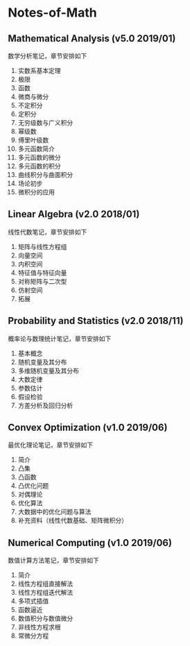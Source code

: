 # Notes-of-Math

## Mathematical Analysis (v5.0 2019/01)
数学分析笔记，章节安排如下
1. 实数系基本定理
2. 极限
3. 函数
4. 微商与微分
5. 不定积分
6. 定积分
7. 无穷级数与广义积分
8. 幂级数
9. 傅里叶级数
10. 多元函数简介
11. 多元函数的微分
12. 多元函数的积分
13. 曲线积分与曲面积分
14. 场论初步
15. 微积分的应用

## Linear Algebra (v2.0 2018/01)
线性代数笔记，章节安排如下
1. 矩阵与线性方程组
2. 向量空间
3. 内积空间
4. 特征值与特征向量
5. 对称矩阵与二次型
6. 仿射空间
7. 拓展

## Probability and Statistics (v2.0 2018/11)
概率论与数理统计笔记，章节安排如下
1. 基本概念
2. 随机变量及其分布
3. 多维随机变量及其分布
4. 大数定律
5. 参数估计
6. 假设检验
7. 方差分析及回归分析

## Convex Optimization (v1.0 2019/06)
最优化理论笔记，章节安排如下
1. 简介
2. 凸集
3. 凸函数
4. 凸优化问题
5. 对偶理论
6. 优化算法
7. 大数据中的优化问题与算法
8. 补充资料（线性代数基础、矩阵微积分）

## Numerical Computing (v1.0 2019/06)
数值计算方法笔记，章节安排如下
1. 简介
2. 线性方程组直接解法
3. 线性方程组迭代解法
4. 多项式插值
5. 函数逼近
6. 数值积分与数值微分
7. 非线性方程求根
8. 常微分方程